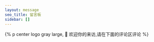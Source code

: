 ```yaml
---
layout: message
seo_title: 留言板
sidebar: []
---
```

<p class="p center logo ultra" style="text-align:center"><i class="fa-solid fa-comments" style="color:#a6d5fa" title="欢迎"></i></p>
{% p center logo gray large, 🍭 欢迎你的来访,请在下面的评论区评论 %}
